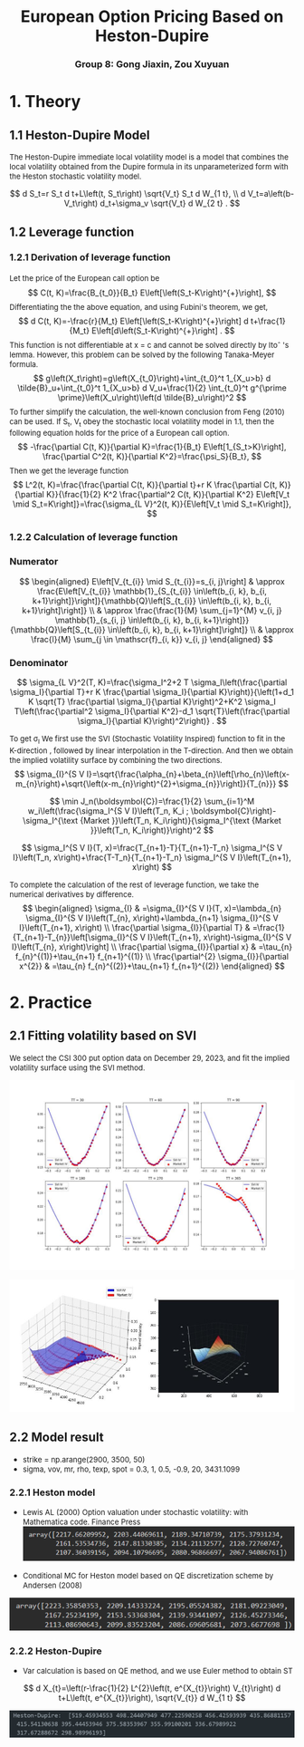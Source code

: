 # <center>European Option Pricing Based on Heston-Dupire</center>
### <center>Group 8: Gong Jiaxin, Zou Xuyuan</center>
# 1. Theory
## 1.1 Heston-Dupire Model
<font size=2 >The Heston-Dupire immediate local volatility model is a model that combines the local volatility obtained from the Dupire formula in its unparameterized form with the Heston stochastic volatility model.
</font>


$$
d S_t=r S_t d t+L\left(t, S_t\right) \sqrt{V_t} S_t d W_{1 t}, \\
d V_t=a\left(b-V_t\right) d_t+\sigma_v \sqrt{V_t} d W_{2 t} .
$$

## 1.2 Leverage function
### 1.2.1 Derivation of leverage function
<font size=2> Let the price of the European call option be　</font>
$$
C(t, K)=\frac{B_{t_0}}{B_t} E\left[\left(S_t-K\right)^{+}\right],
$$
<font size=2> Differentiating the the above equation, and using Fubini's theorem, we get, </font>
$$
d C(t, K)=-\frac{r}{M_t} E\left[\left(S_t-K\right)^{+}\right] d t+\frac{1}{M_t} E\left[d\left(S_t-K\right)^{+}\right] .
$$
<font size=2> This function is not differentiable at x =  c  and cannot be solved directly by Itoˆ 's lemma. However, this problem can be solved by the following Tanaka-Meyer formula. </font>
$$
g\left(X_t\right)=g\left(X_{t_0}\right)+\int_{t_0}^t 1_{X_u>b} d \tilde{B}_u+\int_{t_0}^t 1_{X_u>b} d V_u+\frac{1}{2} \int_{t_0}^t g^{\prime \prime}\left(X_u\right)\left(d \tilde{B}_u\right)^2
$$
<font size=2> To further simplify the calculation, the well-known conclusion from Feng (2010) can be used.  If S<sub>t</sub>, V<sub>t</sub>  obey the stochastic local volatility model in 1.1, then the following equation holds for the price of a European call option.</font>
$$
-\frac{\partial C(t, K)}{\partial K}=\frac{1}{B_t} E\left[1_{S_t>K}\right], \frac{\partial C^2(t, K)}{\partial K^2}=\frac{\psi_S}{B_t},
$$
<font size=2> Then we get the leverage function</font>
$$
L^2(t, K)=\frac{\frac{\partial C(t, K)}{\partial t}+r K \frac{\partial C(t, K)}{\partial K}}{\frac{1}{2} K^2 \frac{\partial^2 C(t, K)}{\partial K^2} E\left[V_t \mid S_t=K\right]}=\frac{\sigma_{L V}^2(t, K)}{E\left[V_t \mid S_t=K\right]},
$$

### 1.2.2 Calculation of leverage function
### Numerator

$$
\begin{aligned}
E\left[V_{t_{i}} \mid S_{t_{i}}=s_{i, j}\right] & \approx \frac{E\left[V_{t_{i}} \mathbb{1}_{S_{t_{i}} \in\left(b_{i, k}, b_{i, k+1}\right]}\right]}{\mathbb{Q}\left[S_{t_{i}} \in\left(b_{i, k}, b_{i, k+1}\right]\right]} \\
& \approx \frac{\frac{1}{M} \sum_{j=1}^{M} v_{i, j} \mathbb{1}_{s_{i, j} \in\left(b_{i, k}, b_{i, k+1}\right]}}{\mathbb{Q}\left[S_{t_{i}} \in\left(b_{i, k}, b_{i, k+1}\right]\right]} \\
& \approx \frac{l}{M} \sum_{j \in \mathscr{f}_{i, k}} v_{i, j}
\end{aligned}
$$

### Denominator

$$
\sigma_{L V}^2(T, K)=\frac{\sigma_I^2+2 T \sigma_I\left(\frac{\partial \sigma_I}{\partial T}+r K \frac{\partial \sigma_I}{\partial K}\right)}{\left(1+d_1 K \sqrt{T} \frac{\partial \sigma_l}{\partial K}\right)^2+K^2 \sigma_I T\left(\frac{\partial^2 \sigma_I}{\partial K^2}-d_1 \sqrt{T}\left(\frac{\partial \sigma_l}{\partial K}\right)^2\right)} .
$$

<font size=2> To get σ<sub>I</sub>  We first use the SVI (Stochastic Volatility Inspired) function to fit in the K-direction , followed by linear interpolation in the T-direction. And then we obtain the implied volatility surface by combining the two directions.
</font>
$$
\sigma_{I}^{S V I}=\sqrt{\frac{\alpha_{n}+\beta_{n}\left[\rho_{n}\left(x-m_{n}\right)+\sqrt{\left(x-m_{n}\right)^{2}+\sigma_{n}}\right]}{T_{n}}}
$$

$$
\min J_n(\boldsymbol{C})=\frac{1}{2} \sum_{i=1}^M w_i\left(\frac{\sigma_I^{S V I}\left(T_n, K_i ; \boldsymbol{C}\right)-\sigma_I^{\text {Market }}\left(T_n, K_i\right)}{\sigma_I^{\text {Market }}\left(T_n, K_i\right)}\right)^2
$$

$$
\sigma_I^{S V I}(T, x)=\frac{T_{n+1}-T}{T_{n+1}-T_n} \sigma_I^{S V I}\left(T_n, x\right)+\frac{T-T_n}{T_{n+1}-T_n} \sigma_I^{S V I}\left(T_{n+1}, x\right)
$$

<font size=2> To complete the calculation of the rest of leverage function, we take the numerical derivatives by difference.
</font>
$$
\begin{aligned}
\sigma_{I} & =\sigma_{I}^{S V I}(T, x)=\lambda_{n} \sigma_{I}^{S V I}\left(T_{n}, x\right)+\lambda_{n+1} \sigma_{I}^{S V I}\left(T_{n+1}, x\right) \\
\frac{\partial \sigma_{I}}{\partial T} & =\frac{1}{T_{n+1}-T_{n}}\left[\sigma_{I}^{S V I}\left(T_{n+1}, x\right)-\sigma_{I}^{S V I}\left(T_{n}, x\right)\right] \\
\frac{\partial \sigma_{I}}{\partial x} & =\tau_{n} f_{n}^{(1)}+\tau_{n+1} f_{n+1}^{(1)} \\
\frac{\partial^{2} \sigma_{I}}{\partial x^{2}} & =\tau_{n} f_{n}^{(2)}+\tau_{n+1} f_{n+1}^{(2)}
\end{aligned}
$$



# 2. Practice
## 2.1 Fitting volatility based on SVI
<font size=2> We select the CSI 300 put option data on December 29, 2023, and fit the implied volatility surface using the SVI method.
</font>


![本地路径](./picture/subplot.jpg)

![本地路径](./picture/surface.jpg)

## 2.2 Model result
* <font size=2> strike = np.arange(2900, 3500, 50) </font>
* <font size=2>sigma, vov, mr, rho, texp, spot = 0.3, 1, 0.5, -0.9, 20, 3431.1099 </font>
### 2.2.1 Heston model

* <font size=2> Lewis AL (2000) Option valuation under stochastic volatility: with Mathematica code. Finance Press</font>
![本地路径](./picture/conditional_mc.png)

* <font size=2> Conditional MC for Heston model based on QE discretization scheme by Andersen (2008)</font>

![本地路径](./picture/fft.png)

### 2.2.2 Heston-Dupire
* <font size=2> Var calculation is based on QE method, and we use Euler method to obtain ST </font>

$$
d X_{t}=\left(r-\frac{1}{2} L^{2}\left(t, e^{X_{t}}\right) V_{t}\right) d t+L\left(t, e^{X_{t}}\right), \sqrt{V_{t}} d W_{1 t}
$$

![本地路径](./picture/res.png)